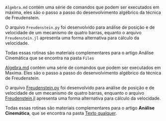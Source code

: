 ```Algebra.md``` contém uma série de comandos que podem ser executados em máxima, eles são o passo a passo do desenvolvimento algébrico da técnica de Freudenstein. 

O arquivo ```Freudenstein.py``` foi desenvolvido para análise de posição e de velocidade de um mecanismo de quatro barras, equanto o arquivo
```Freudenstein.jl``` apresenta uma forma alternativa para cálculo da velocidade. 

Todas essas rotinas são materiais complementares para o artigo Análise Cinemática que se encontra na pasta ```Files```


[Algebra.md](Algebra.md) contém uma série de comandos que podem ser executados em Maxima. Eles são o passo a passo do desenvolvimento algébrico da técnica de Freudenstein.  

O arquivo [Freudenstein.py](Freudenstein.py) foi desenvolvido para análise de posição e de velocidade de um mecanismo de quatro barras, enquanto o arquivo  
[Freudenstein.jl](Freudenstein.jl) apresenta uma forma alternativa para cálculo da velocidade.  

Todas essas rotinas são materiais complementares para o artigo **Análise Cinemática**, que se encontra na pasta [Texto qualquer](../Files).
